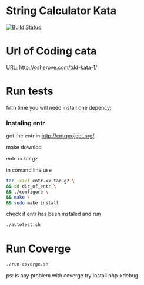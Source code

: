 # String Calculator Kata

[![Build Status](https://travis-ci.org/Pompeu/string-calculator-kata.svg?branch=master)](https://travis-ci.org/Pompeu/string-calculator-kata)

# Url of Coding cata

URL: http://osherove.com/tdd-kata-1/

# Run tests

firth time you will need install one depency;

### Instaling entr

got the entr in http://entrproject.org/

make downlod

entr.xx.tar.gz

in comand line use

```sh
tar -xzvf entr.xx.tar.gz \
&& cd dir_of_entr \
&& ./configure \
&& make \
&& sudo make install
```
check if entr has been instaled and run

```sh
./autotest.sh
```

# Run Coverge 

```sh
./run-coverge.sh
```

ps: is any problem with coverge try install php-xdebug
